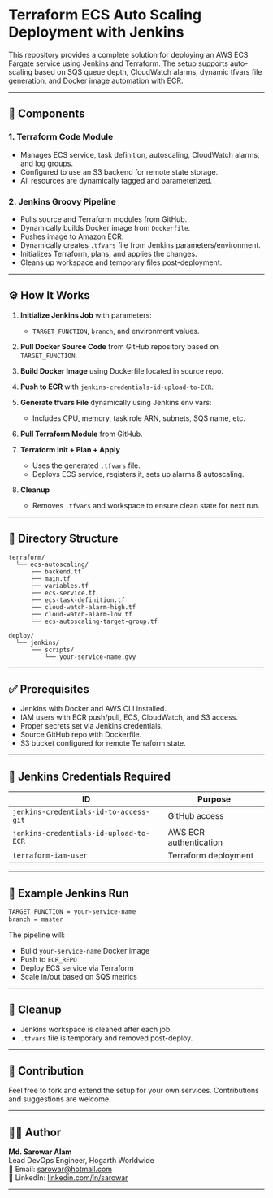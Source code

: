 # Terraform ECS Auto Scaling Deployment with Jenkins

This repository provides a complete solution for deploying an AWS ECS Fargate service using Jenkins and Terraform. The setup supports auto-scaling based on SQS queue depth, CloudWatch alarms, dynamic tfvars file generation, and Docker image automation with ECR.

---

## 🧱 Components

### 1. **Terraform Code Module**
- Manages ECS service, task definition, autoscaling, CloudWatch alarms, and log groups.
- Configured to use an S3 backend for remote state storage.
- All resources are dynamically tagged and parameterized.

### 2. **Jenkins Groovy Pipeline**
- Pulls source and Terraform modules from GitHub.
- Dynamically builds Docker image from `Dockerfile`.
- Pushes image to Amazon ECR.
- Dynamically creates `.tfvars` file from Jenkins parameters/environment.
- Initializes Terraform, plans, and applies the changes.
- Cleans up workspace and temporary files post-deployment.

---

## ⚙️ How It Works

1. **Initialize Jenkins Job** with parameters:
   - `TARGET_FUNCTION`, `branch`, and environment values.

2. **Pull Docker Source Code** from GitHub repository based on `TARGET_FUNCTION`.

3. **Build Docker Image** using Dockerfile located in source repo.

4. **Push to ECR** with `jenkins-credentials-id-upload-to-ECR`.

5. **Generate tfvars File** dynamically using Jenkins env vars:
   - Includes CPU, memory, task role ARN, subnets, SQS name, etc.

6. **Pull Terraform Module** from GitHub.

7. **Terraform Init + Plan + Apply**
   - Uses the generated `.tfvars` file.
   - Deploys ECS service, registers it, sets up alarms & autoscaling.

8. **Cleanup**
   - Removes `.tfvars` and workspace to ensure clean state for next run.

---

## 📂 Directory Structure

```
terraform/
  └── ecs-autoscaling/
      ├── backend.tf
      ├── main.tf
      ├── variables.tf
      ├── ecs-service.tf
      ├── ecs-task-definition.tf
      ├── cloud-watch-alarm-high.tf
      ├── cloud-watch-alarm-low.tf
      └── ecs-autoscaling-target-group.tf

deploy/
  └── jenkins/
      └── scripts/
          └── your-service-name.gvy
```

---

## ✅ Prerequisites

- Jenkins with Docker and AWS CLI installed.
- IAM users with ECR push/pull, ECS, CloudWatch, and S3 access.
- Proper secrets set via Jenkins credentials.
- Source GitHub repo with Dockerfile.
- S3 bucket configured for remote Terraform state.

---

## 🔐 Jenkins Credentials Required

| ID                          | Purpose                    |
|----------------------------|----------------------------|
| `jenkins-credentials-id-to-access-git` | GitHub access           |
| `jenkins-credentials-id-upload-to-ECR` | AWS ECR authentication  |
| `terraform-iam-user`       | Terraform deployment       |

---

## 🚀 Example Jenkins Run

```bash
TARGET_FUNCTION = your-service-name
branch = master
```

The pipeline will:
- Build `your-service-name` Docker image
- Push to `ECR_REPO`
- Deploy ECS service via Terraform
- Scale in/out based on SQS metrics

---

## 🧹 Cleanup

- Jenkins workspace is cleaned after each job.
- `.tfvars` file is temporary and removed post-deploy.

---

## 🤝 Contribution

Feel free to fork and extend the setup for your own services. Contributions and suggestions are welcome.

---

## 🧑‍💻 Author
**Md. Sarowar Alam**  
Lead DevOps Engineer, Hogarth Worldwide  
📧 Email: sarowar@hotmail.com  
🔗 LinkedIn: [linkedin.com/in/sarowar](https://www.linkedin.com/in/sarowar/)

---
